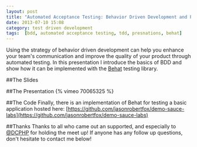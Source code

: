 ```yaml
---
layout: post
title: "Automated Acceptance Testing: Behavior Driven Development and PHP"
date: 2013-07-10 15:08
category: test driven development
tags:  [bdd, automated acceptance testing, tdd, presnations, behat]
---
```


Using the strategy of behavior driven development can help you enhance your team's communication and improve the quality of your product through automated testing. In this presentation I introduce the basics of BDD and show how it can be implemented with the [Behat](http://behat.org/) testing library.

##The Slides
<script async class="speakerdeck-embed" data-id="46032b70cbc101309aec72e41546f091" data-ratio="1.77777777777778" src="//speakerdeck.com/assets/embed.js"></script>


##The Presentation
{% vimeo 70065325 %}

##The Code
Finally, there is an implementation of Behat for testing a basic application hosted here: [https://github.com/jasonrobertfox/demo-sauce-labs](https://github.com/jasonrobertfox/demo-sauce-labs)

##Thanks
Thanks to all who came out an supported, and especially to [@DCPHP](http://www.meetup.com/DC-PHP/) for holding the  meet up! If anyone has any follow up questions, don't hesitate to contact me below!
